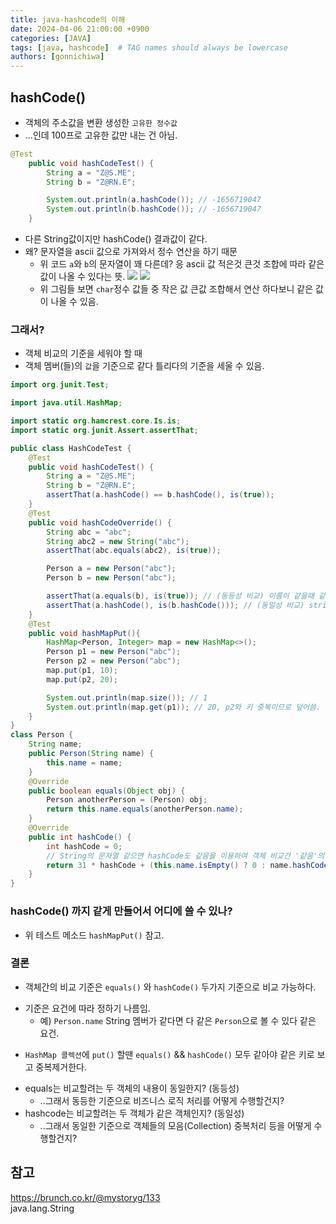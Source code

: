 ```yaml
---
title: java-hashcode의 이해
date: 2024-04-06 21:00:00 +0900
categories: [JAVA]
tags: [java, hashcode]  # TAG names should always be lowercase
authors: [gonnichiwa]
---
```


## hashCode()

- 객체의 주소값을 변환 생성한 `고유한 정수값`
- ...인데 100프로 고유한 값만 내는 건 아님.
```java
@Test
    public void hashCodeTest() {
        String a = "Z@S.ME";
        String b = "Z@RN.E";

        System.out.println(a.hashCode()); // -1656719047
        System.out.println(b.hashCode()); // -1656719047
    }
```
- 다른 String값이지만 hashCode() 결과값이 같다.  
- 왜? 문자열을 ascii 값으로 가져와서 정수 연산을 하기 때문
  - 위 코드 `a`와 `b`의 문자열이 꽤 다른데? 응 ascii 값 적은것 큰것 조합에 따라 같은 값이 나올 수 있다는 뜻.
  ![](https://blog.kakaocdn.net/dn/bFwwAQ/btsGsr2JMIc/KSop79HSSmFXmkDOzj2IDk/img.png)
  ![](https://blog.kakaocdn.net/dn/ntObv/btsGp1LtRn4/6YQZThydVjdDhpqk4ykM01/img.png)
  - 위 그림들 보면 `char`정수 값들 중 작은 값 큰값 조합해서 연산 하다보니 같은 값이 나올 수 있음.


### 그래서?

- 객체 비교의 기준을 세워야 할 때
- 객체 멤버(들)의 `값`을 기준으로 같다 틀리다의 기준을 세울 수 있음.  

```java
import org.junit.Test;

import java.util.HashMap;

import static org.hamcrest.core.Is.is;
import static org.junit.Assert.assertThat;

public class HashCodeTest {
    @Test
    public void hashCodeTest() {
        String a = "Z@S.ME";
        String b = "Z@RN.E";
        assertThat(a.hashCode() == b.hashCode(), is(true));
    }
    @Test
    public void hashCodeOverride() {
        String abc = "abc";
        String abc2 = new String("abc");
        assertThat(abc.equals(abc2), is(true));

        Person a = new Person("abc");
        Person b = new Person("abc");

        assertThat(a.equals(b), is(true)); // (동등성 비교) 이름이 같을때 같게 주고 싶다면? equals 오버라이드
        assertThat(a.hashCode(), is(b.hashCode())); // (동일성 비교) string 값이 같을 때 두 인스턴스가 동일하다고 기준 잡고 싶다면? hashCode 오버라이드
    }
    @Test
    public void hashMapPut(){
        HashMap<Person, Integer> map = new HashMap<>();
        Person p1 = new Person("abc");
        Person p2 = new Person("abc");
        map.put(p1, 10);
        map.put(p2, 20);

        System.out.println(map.size()); // 1
        System.out.println(map.get(p1)); // 20, p2와 키 중복이므로 덮어씀.
    }
}
class Person {
    String name;
    public Person(String name) {
        this.name = name;
    }
    @Override
    public boolean equals(Object obj) {
        Person anotherPerson = (Person) obj;
        return this.name.equals(anotherPerson.name);
    }
    @Override
    public int hashCode() {
        int hashCode = 0;
        // String의 문자열 같으면 hashCode도 같음을 이용하여 객체 비교간 '같음'의 기준을 정의함.
        return 31 * hashCode + (this.name.isEmpty() ? 0 : name.hashCode());
    }
}
```

### hashCode() 까지 같게 만들어서 어디에 쓸 수 있나?
- 위 테스트 메소드 `hashMapPut()` 참고.

### 결론
  - 객체간의 비교 기준은 `equals()` 와 `hashCode()` 두가지 기준으로 비교 가능하다.
  + 기준은 요건에 따라 정하기 나름임.
    - 예) `Person.name` String 멤버가 같다면 다 같은 `Person`으로 볼 수 있다 같은 요건.
  - `HashMap 콜렉션`에 `put()` 할땐 `equals()` && `hashCode()` 모두 같아야 같은 키로 보고 중복제거한다.

  + equals는 비교할려는 두 객체의 내용이 동일한지? (동등성)  
    - ..그래서 동등한 기준으로 비즈니스 로직 처리를 어떻게 수행할건지?
  + hashcode는 비교할려는 두 객체가 같은 객체인지? (동일성)  
    - ..그래서 동일한 기준으로 객체들의 모음(Collection) 중복처리 등을 어떻게 수행할건지?


## 참고
https://brunch.co.kr/@mystoryg/133  
java.lang.String